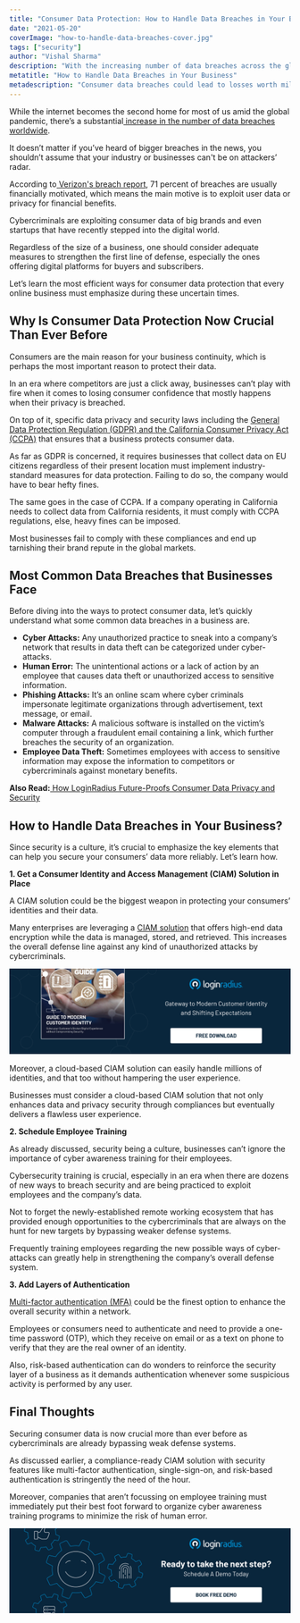 ```yaml
---
title: "Consumer Data Protection: How to Handle Data Breaches in Your Business"
date: "2021-05-20"
coverImage: "how-to-handle-data-breaches-cover.jpg"
tags: ["security"]
author: "Vishal Sharma"
description: "With the increasing number of data breaches across the globe, securely managing consumer data is becoming more crucial than ever before. Here are some efficient ways for consumer data protection that every online business must emphasize to ensure a secure line of defense against cyber-attacks."
metatitle: "How to Handle Data Breaches in Your Business"
metadescription: "Consumer data breaches could lead to losses worth millions and even tarnish the brand repute. Here are the best ways to handle data breaches in your business."
---
```


While the internet becomes the second home for most of us amid the global pandemic, there’s a substantial[ increase in the number of data breaches worldwide](https://www.statista.com/statistics/1175574/increase-cyber-fraud-coronavirus-outbreak/).

It doesn’t matter if you’ve heard of bigger breaches in the news, you shouldn’t assume that your industry or businesses can't be on attackers’ radar.

According to[ Verizon's breach report](https://enterprise.verizon.com/resources/reports/2019-data-breach-investigations-report-emea.pdf), 71 percent of breaches are usually financially motivated, which means the main motive is to exploit user data or privacy for financial benefits.

Cybercriminals are exploiting consumer data of big brands and even startups that have recently stepped into the digital world.

Regardless of the size of a business, one should consider adequate measures to strengthen the first line of defense, especially the ones offering digital platforms for buyers and subscribers.

Let’s learn the most efficient ways for consumer data protection that every online business must emphasize during these uncertain times.


## Why Is Consumer Data Protection Now Crucial Than Ever Before

Consumers are the main reason for your business continuity, which is perhaps the most important reason to protect their data.

In an era where competitors are just a click away, businesses can’t play with fire when it comes to losing consumer confidence that mostly happens when their privacy is breached.

On top of it, specific data privacy and security laws including the [General Data Protection Regulation (GDPR) and the California Consumer Privacy Act (CCPA)](https://www.loginradius.com/blog/identity/2019/09/ccpa-vs-gdpr-the-compliance-war/) that ensures that a business protects consumer data.

As far as GDPR is concerned, it requires businesses that collect data on EU citizens regardless of their present location must implement industry-standard measures for data protection. Failing to do so, the company would have to bear hefty fines.

The same goes in the case of CCPA. If a company operating in California needs to collect data from California residents, it must comply with CCPA regulations, else, heavy fines can be imposed.

Most businesses fail to comply with these compliances and end up tarnishing their brand repute in the global markets.


## Most Common Data Breaches that Businesses Face

Before diving into the ways to protect consumer data, let’s quickly understand what some common data breaches in a business are.

*   **Cyber Attacks:** Any unauthorized practice to sneak into a company’s network that results in data theft can be categorized under cyber-attacks.
*   **Human Error:** The unintentional actions or a lack of action by an employee that causes data theft or unauthorized access to sensitive information.
*   **Phishing Attacks:** It’s an online scam where cyber criminals impersonate legitimate organizations through advertisement, text message, or email.
*   **Malware Attacks:** A malicious software is installed on the victim’s computer through a fraudulent email containing a link, which further breaches the security of an organization.
*   **Employee Data Theft:** Sometimes employees with access to sensitive information may expose the information to competitors or cybercriminals against monetary benefits.

**Also Read:**[ How LoginRadius Future-Proofs Consumer Data Privacy and Security](https://www.loginradius.com/blog/identity/2020/06/consumer-data-privacy-security/)


## How to Handle Data Breaches in Your Business?

Since security is a culture, it’s crucial to emphasize the key elements that can help you secure your consumers’ data more reliably. Let’s learn how.

**1.      Get a Consumer Identity and Access Management (CIAM) Solution in Place**

A CIAM solution could be the biggest weapon in protecting your consumers’ identities and their data.

Many enterprises are leveraging a [CIAM solution](https://www.loginradius.com/customer-security/) that offers high-end data encryption while the data is managed, stored, and retrieved. This increases the overall defense line against any kind of unauthorized attacks by cybercriminals.

[![EB-GD-to-mod-cust-ID](EB-GD-to-mod-cust-ID.png)](https://www.loginradius.com/resource/guide-to-modern-customer-identity/)

Moreover, a cloud-based CIAM solution can easily handle millions of identities, and that too without hampering the user experience.

Businesses must consider a cloud-based CIAM solution that not only enhances data and privacy security through compliances but eventually delivers a flawless user experience.


**2.      Schedule Employee Training**

As already discussed, security being a culture, businesses can’t ignore the importance of cyber awareness training for their employees.

Cybersecurity training is crucial, especially in an era when there are dozens of new ways to breach security and are being practiced to exploit employees and the company’s data.  

Not to forget the newly-established remote working ecosystem that has provided enough opportunities to the cybercriminals that are always on the hunt for new targets by bypassing weaker defense systems.

Frequently training employees regarding the new possible ways of cyber-attacks can greatly help in strengthening the company’s overall defense system.


**3.      Add Layers of Authentication**

[Multi-factor authentication (MFA)](https://www.loginradius.com/blog/identity/2019/06/what-is-multi-factor-authentication/) could be the finest option to enhance the overall security within a network.

Employees or consumers need to authenticate and need to provide a one-time password (OTP), which they receive on email or as a text on phone to verify that they are the real owner of an identity.

Also, risk-based authentication can do wonders to reinforce the security layer of a business as it demands authentication whenever some suspicious activity is performed by any user.


## Final Thoughts

Securing consumer data is now crucial more than ever before as cybercriminals are already bypassing weak defense systems.

As discussed earlier, a compliance-ready CIAM solution with security features like multi-factor authentication, single-sign-on, and risk-based authentication is stringently the need of the hour.

Moreover, companies that aren’t focussing on employee training must immediately put their best foot forward to organize cyber awareness training programs to minimize the risk of human error.


[![book-a-demo-loginradius](../../assets/book-a-demo-loginradius.png)](https://www.loginradius.com/book-a-demo/)